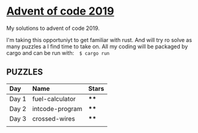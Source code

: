 # [Advent of code 2019](https://adventofcode.com)
My solutions to advent of code 2019.

I'm taking this opportuniyt to get familiar with rust. And will try ro solve as many puzzles a I find time to take on. All my coding will be packaged by cargo and can be run with:&emsp;`$ cargo run`

## PUZZLES
<table>
  <tr style="font-weight: bold;">
    <td>Day</td>
    <td>Name</td>
    <td>Stars</td>
  </tr>
  <tbody>
    <tr>
      <td>Day 1</td>  
      <td>fuel-calculator</td>  
      <td><b>**</b></td>  
    </tr>
    <tr>
      <td>Day 2</td>  
      <td>intcode-program</td>  
      <td><b>**</b></td>  
    </tr>
    <tr>
      <td>Day 3</td>  
      <td>crossed-wires</td>  
      <td><b>**</b></td>  
    </tr>
    <tr>
    <td></td>
    <td></td>
    <td></td>
    </tr>
  </tbody>
</table>

